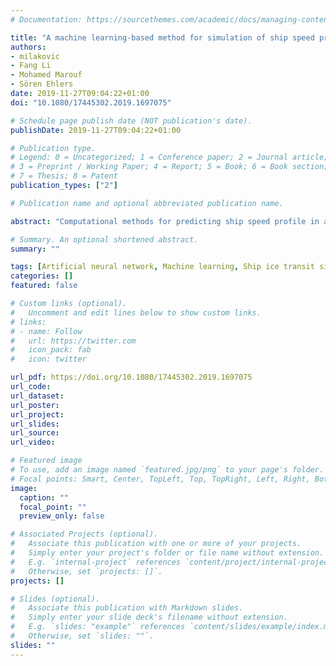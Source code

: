 ```yaml
---
# Documentation: https://sourcethemes.com/academic/docs/managing-content/

title: "A machine learning-based method for simulation of ship speed profile in a complex ice field"
authors:
- milakovic
- Fang Li
- Mohamed Marouf
- Sören Ehlers
date: 2019-11-27T09:04:22+01:00
doi: "10.1080/17445302.2019.1697075"

# Schedule page publish date (NOT publication's date).
publishDate: 2019-11-27T09:04:22+01:00

# Publication type.
# Legend: 0 = Uncategorized; 1 = Conference paper; 2 = Journal article;
# 3 = Preprint / Working Paper; 4 = Report; 5 = Book; 6 = Book section;
# 7 = Thesis; 8 = Patent
publication_types: ["2"]

# Publication name and optional abbreviated publication name.

abstract: "Computational methods for predicting ship speed profile in a complex ice field have traditionally relied on mechanistic simulations. However, such methods have difficulties capturing the entire complexity of ship– ice interaction process due to the incomplete understanding of the underlying physical phenomena. Therefore, data-driven approaches have recently gained increased attention in this context. Hence, this paper proposes a concept of a first machine learning-based simulator of ship speed profile in a complex ice field. The developed approach suggests using supervised machine learning to trace a function mapping several ship and ice parameters to the ship acceleration/deceleration between the two adjacent points along the route. The simulator is trained and tested on a dataset obtained from the full-scale tests of an icebreaking ship. The results show high accuracy of the developed method, with an average error of the simulated ship speed against the measured one ranging from 2.6% to 9.4%."

# Summary. An optional shortened abstract.
summary: ""

tags: [Artificial neural network, Machine learning, Ship ice transit simulations]
categories: []
featured: false

# Custom links (optional).
#   Uncomment and edit lines below to show custom links.
# links:
# - name: Follow
#   url: https://twitter.com
#   icon_pack: fab
#   icon: twitter

url_pdf: https://doi.org/10.1080/17445302.2019.1697075
url_code:
url_dataset:
url_poster:
url_project:
url_slides:
url_source:
url_video:

# Featured image
# To use, add an image named `featured.jpg/png` to your page's folder.
# Focal points: Smart, Center, TopLeft, Top, TopRight, Left, Right, BottomLeft, Bottom, BottomRight.
image:
  caption: ""
  focal_point: ""
  preview_only: false

# Associated Projects (optional).
#   Associate this publication with one or more of your projects.
#   Simply enter your project's folder or file name without extension.
#   E.g. `internal-project` references `content/project/internal-project/index.md`.
#   Otherwise, set `projects: []`.
projects: []

# Slides (optional).
#   Associate this publication with Markdown slides.
#   Simply enter your slide deck's filename without extension.
#   E.g. `slides: "example"` references `content/slides/example/index.md`.
#   Otherwise, set `slides: ""`.
slides: ""
---
```

